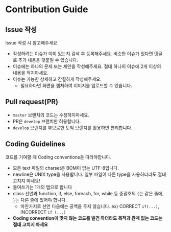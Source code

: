 # Contribution Guide

## Issue 작성
Issue 작성 시 참고해주세요.

* 작성하려는 이슈가 이미 있는지 검색 후 등록해주세요. 비슷한 이슈가 있다면 댓글로 추가 내용을 덧붙일 수 있습니다.
* 이슈에는 하나의 문제 또는 제안을 작성해주세요. 절대 하나의 이슈에 2개 이상의 내용을 적지마세요.
* 이슈는 가능한 상세하고 간결하게 작성해주세요.
	* 필요하다면 화면을 캡쳐하여 이미지를 업로드할 수 있습니다.

## Pull request(PR)
* `master` 브랜치의 코드는 수정하지마세요.
* PR은 `develop` 브랜치만 허용합니다.
* `develop` 브랜치를 부모로한 토픽 브랜치를 활용하면 편리합니다.


## Coding Guidelines
코드를 기여할 때 Coding conventions을 따라야합니다.

* 모든 text 파일의 charset은 BOM이 없는 UTF-8입니다.
* newline은 UNIX type을 사용합니다. 일부 파일이 다른 type을 사용하더라도 절대 고치지 마세요!
* 들여쓰기는 1개의 탭으로 합니다
* class 선언과 function, if, else, foreach, for, while 등 중괄호의 `{`는 같은 줄에, `}`는 다른 줄에 있어야 합니다.
	* 마찬가지로 선언 다음에는 공백을 두지 않습니다. ex) CORRECT `if(...)`, INCORRECT `if (...)`
* **Coding convention에 맞지 않는 코드를 발견 하더라도 목적과 관계 없는 코드는 절대 고치지 마세요**
